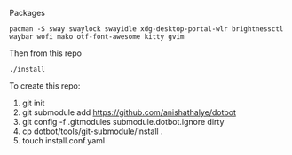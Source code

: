 Packages

    pacman -S sway swaylock swayidle xdg-desktop-portal-wlr brightnessctl waybar wofi mako otf-font-awesome kitty gvim  

Then from this repo

    ./install

To create this repo:

1. git init
1. git submodule add https://github.com/anishathalye/dotbot
1. git config -f .gitmodules submodule.dotbot.ignore dirty
1. cp dotbot/tools/git-submodule/install .
1. touch install.conf.yaml  

